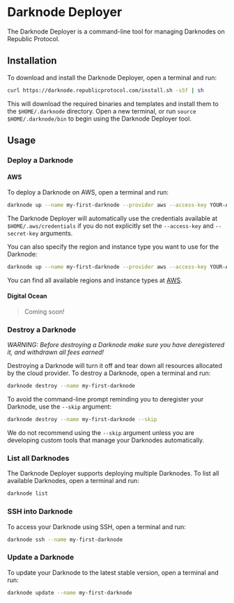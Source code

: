 # Darknode Deployer

The Darknode Deployer is a command-line tool for managing Darknodes on Republic Protocol.

## Installation

To download and install the Darknode Deployer, open a terminal and run:

```sh
curl https://darknode.republicprotocol.com/install.sh -sSf | sh
```

This will download the required binaries and templates and install them to the `$HOME/.darknode` directory. Open a new terminal, or run `source $HOME/.darknode/bin` to begin using the Darknode Deployer tool.

## Usage 

### Deploy a Darknode

#### AWS

To deploy a Darknode on AWS, open a terminal and run:

```sh
darknode up --name my-first-darknode --provider aws --access-key YOUR-AWS-ACCESS-KEY --secret-key YOUR-AWS-SECRET-KEY
``` 

The Darknode Deployer will automatically use the credentials available at `$HOME/.aws/credentials` if you do not explicitly set the `--access-key` and `--secret-key` arguments.

You can also specify the region and instance type you want to use for the Darknode:

```sh
darknode up --name my-first-darknode --provider aws --access-key YOUR-AWS-ACCESS-KEY --secret-key YOUR-AWS-SECRET-KEY --region eu-west-1 --instance t2.small
``` 

You can find all available regions and instance types at [AWS](https://docs.aws.amazon.com/AmazonRDS/latest/UserGuide/Concepts.RegionsAndAvailabilityZones.html).


#### Digital Ocean

> Coming soon!

### Destroy a Darknode

_WARNING: Before destroying a Darknode make sure you have deregistered it, and withdrawn all fees earned!_

Destroying a Darknode will turn it off and tear down all resources allocated by the cloud provider. To destroy a Darknode, open a terminal and run:

```sh
darknode destroy --name my-first-darknode
``` 

To avoid the command-line prompt reminding you to deregister your Darknode, use the `--skip` argument: 

```sh
darknode destroy --name my-first-darknode --skip
```

We do not recommend using the `--skip` argument unless you are developing custom tools that manage your Darknodes automatically.

### List all Darknodes

The Darknode Deployer supports deploying multiple Darknodes. To list all available Darknodes, open a terminal and run:

```sh
darknode list
```

### SSH into Darknode

To access your Darknode using SSH, open a terminal and run:

```sh
darknode ssh --name my-first-darknode
``` 

### Update a Darknode

To update your Darknode to the latest stable version, open a terminal and run:

```sh
darknode update --name my-first-darknode
``` 
